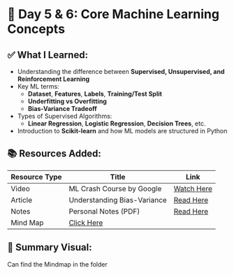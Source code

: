 
# 📅 Day 5 & 6: Core Machine Learning Concepts

## ✅ What I Learned:
- Understanding the difference between **Supervised, Unsupervised, and Reinforcement Learning**
- Key ML terms:  
  - **Dataset**, **Features**, **Labels**, **Training/Test Split**
  - **Underfitting vs Overfitting**
  - **Bias-Variance Tradeoff**
- Types of Supervised Algorithms:  
  - **Linear Regression**, **Logistic Regression**, **Decision Trees**, etc.
- Introduction to **Scikit-learn** and how ML models are structured in Python

## 📚 Resources Added:
| Resource Type | Title | Link |
|---------------|-------|------|
| Video | ML Crash Course by Google | [Watch Here](https://developers.google.com/machine-learning/crash-course) |
| Article | Understanding Bias-Variance | [Read Here](https://towardsdatascience.com/bias-variance-tradeoff-explained-fa2f11c49a7b) |
| Notes | Personal Notes (PDF) | [Read Here](https://github.com/abdulmannaan502/AI-ML-Learningjourney/blob/46b830284ca54116c9c2fc77d363464e9afcec18/Day%205%266%20-%20Intro%20to%20ML/ML_Day5_6_Notes.pdf) |
| Mind Map | [Click Here](https://github.com/abdulmannaan502/AI-ML-Learningjourney/blob/21f306499b4615c8a9d2f29dd2b950bb86b885a4/Day%205%266%20-%20Intro%20to%20ML/ML_Day5_6_MindMap.png) |

## 🧠 Summary Visual:
Can find the Mindmap in the folder
